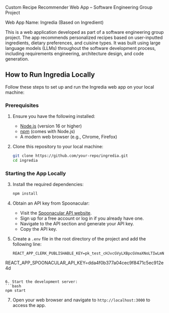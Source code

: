 Custom Recipe Recommender Web App – Software Engineering Group Project

Web App Name: Ingredia (Based on Ingredient)

This is a web application developed as part of a software engineering group project. The app recommends personalized recipes based on user-inputted ingredients, dietary preferences, and cuisine types. It was built using large language models (LLMs) throughout the software development process, including requirements engineering, architecture design, and code generation.

## How to Run Ingredia Locally

Follow these steps to set up and run the Ingredia web app on your local machine:

### Prerequisites
1. Ensure you have the following installed:
   - [Node.js](https://nodejs.org/) (version 16 or higher)
   - [npm](https://www.npmjs.com/) (comes with Node.js)
   - A modern web browser (e.g., Chrome, Firefox)

2. Clone this repository to your local machine:
   ```bash
   git clone https://github.com/your-repo/ingredia.git
   cd ingredia
   ```

### Starting the App Locally

3. Install the required dependencies:
   ```bash
   npm install
   ```

4. Obtain an API key from Spoonacular:
   - Visit the [Spoonacular API website](https://spoonacular.com/food-api).
   - Sign up for a free account or log in if you already have one.
   - Navigate to the API section and generate your API key.
   - Copy the API key.

5. Create a `.env` file in the root directory of the project and add the following line:
   ```env
   REACT_APP_CLERK_PUBLISHABLE_KEY=pk_test_cHJvcGVyLXBpcGVmaXNoLTIwLmNsZXJrLmFjY291bnRzLmRldiQ
REACT_APP_SPOONACULAR_API_KEY=dda4f0b377a04cec9f8471c5ec912e4d
   ```

6. Start the development server:
   ```bash
   npm start
   ```

7. Open your web browser and navigate to `http://localhost:3000` to access the app.

